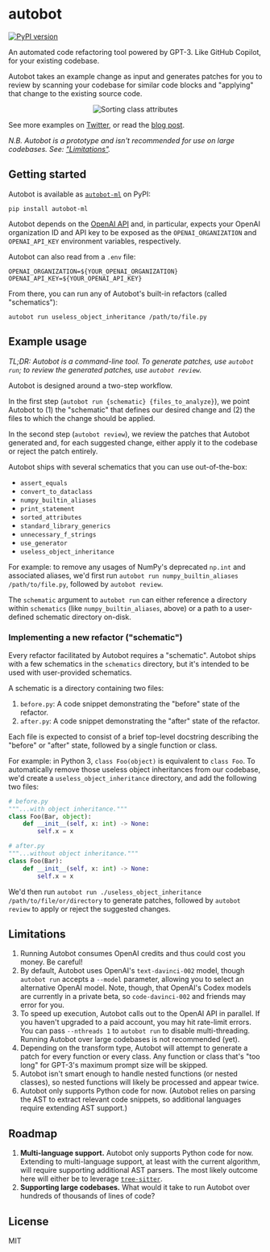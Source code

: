 # autobot

[![PyPI version](https://badge.fury.io/py/autobot-ml.svg)](https://badge.fury.io/py/autobot-ml)

An automated code refactoring tool powered by GPT-3. Like GitHub Copilot, for your existing
codebase.

Autobot takes an example change as input and generates patches for you to review by scanning your
codebase for similar code blocks and "applying" that change to the existing source code.

<p align="center">
  <img alt="Sorting class attributes" src="https://user-images.githubusercontent.com/1309177/190036496-28d096f1-fde5-47af-a936-235b3802dc07.gif">
</p>

See more examples on <a href="https://twitter.com/charliermarsh/status/1569329858475425792" target="_blank">
Twitter</a>, or read the <a href="https://notes.crmarsh.com/building-large-language-model-powered-applications" target="_blank">
blog post</a>.

_N.B. Autobot is a prototype and isn't recommended for use on large codebases. See: ["Limitations"](#Limitations)._

## Getting started

Autobot is available as [`autobot-ml`](https://pypi.org/project/autobot-ml/) on PyPI:

```shell
pip install autobot-ml
```

Autobot depends on the [OpenAI API](https://openai.com/api/) and, in particular, expects your OpenAI
organization ID and API key to be exposed as the `OPENAI_ORGANIZATION` and `OPENAI_API_KEY`
environment variables, respectively.

Autobot can also read from a `.env` file:

```
OPENAI_ORGANIZATION=${YOUR_OPENAI_ORGANIZATION}
OPENAI_API_KEY=${YOUR_OPENAI_API_KEY}
```

From there, you can run any of Autobot's built-in refactors (called "schematics"):

```shell
autobot run useless_object_inheritance /path/to/file.py
```

## Example usage

_TL;DR: Autobot is a command-line tool. To generate patches, use `autobot run`; to review the
generated patches, use `autobot review`._

Autobot is designed around a two-step workflow.

In the first step (`autobot run {schematic} {files_to_analyze}`), we point Autobot to (1) the
"schematic" that defines our desired change and (2) the files to which the change should be
applied.

In the second step (`autobot review`), we review the patches that Autobot generated and, for each
suggested change, either apply it to the codebase or reject the patch entirely.

Autobot ships with several schematics that you can use out-of-the-box:

- `assert_equals`
- `convert_to_dataclass`
- `numpy_builtin_aliases`
- `print_statement`
- `sorted_attributes`
- `standard_library_generics`
- `unnecessary_f_strings`
- `use_generator`
- `useless_object_inheritance`

For example: to remove any usages of NumPy's deprecated `np.int` and associated aliases, we'd first
run `autobot run numpy_builtin_aliases /path/to/file.py`, followed by `autobot review`.

The `schematic` argument to `autobot run` can either reference a directory within `schematics` (like
`numpy_builtin_aliases`, above) or a path to a user-defined schematic directory on-disk.

### Implementing a new refactor ("schematic")

Every refactor facilitated by Autobot requires a "schematic". Autobot ships with a few schematics
in the `schematics` directory, but it's intended to be used with user-provided schematics.

A schematic is a directory containing two files:

1. `before.py`: A code snippet demonstrating the "before" state of the refactor.
2. `after.py`: A code snippet demonstrating the "after" state of the refactor.

Each file is expected to consist of a brief top-level docstring describing the "before" or "after"
state, followed by a single function or class.

For example: in Python 3, `class Foo(object)` is equivalent to `class Foo`. To automatically remove
those useless object inheritances from our codebase, we'd create a `useless_object_inheritance`
directory, and add the following two files:

```python
# before.py
"""...with object inheritance."""
class Foo(Bar, object):
    def __init__(self, x: int) -> None:
        self.x = x

```

```python
# after.py
"""...without object inheritance."""
class Foo(Bar):
    def __init__(self, x: int) -> None:
        self.x = x

```

We'd then run `autobot run ./useless_object_inheritance /path/to/file/or/directory` to generate
patches, followed by `autobot review` to apply or reject the suggested changes.

## Limitations

1. Running Autobot consumes OpenAI credits and thus could cost you money. Be careful!
2. By default, Autobot uses OpenAI's `text-davinci-002` model, though `autobot run` accepts a
   `--model` parameter, allowing you to select an alternative OpenAI model. Note, though, that
   OpenAI's Codex models are currently in a private beta, so `code-davinci-002` and friends may
   error for you.
4. To speed up execution, Autobot calls out to the OpenAI API in parallel. If you haven't upgraded
   to a paid account, you may hit rate-limit errors. You can pass `--nthreads 1` to `autobot run`
   to disable multi-threading. Running Autobot over large codebases is not recommended (yet).
5. Depending on the transform type, Autobot will attempt to generate a patch for every function or
   every
   class. Any function or class that's "too long" for GPT-3's maximum prompt size will be skipped.
6. Autobot isn't smart enough to handle nested functions (or nested classes), so nested functions
   will likely be processed and appear twice.
7. Autobot only supports Python code for now. (Autobot relies on parsing the AST to extract relevant
   code snippets, so additional languages require extending AST support.)

## Roadmap

1. **Multi-language support.** Autobot only supports Python code for now. Extending to
   multi-language support, at least with the current algorithm, will require supporting additional
   AST parsers. The most likely outcome here will either be to leverage [`tree-sitter`](https://github.com/tree-sitter/tree-sitter).
2. **Supporting large codebases.** What would it take to run Autobot over hundreds of thousands of
   lines of code?

## License

MIT
